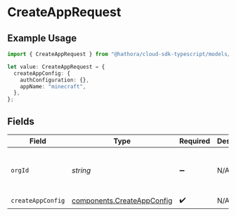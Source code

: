 # CreateAppRequest

## Example Usage

```typescript
import { CreateAppRequest } from "@hathora/cloud-sdk-typescript/models/operations";

let value: CreateAppRequest = {
  createAppConfig: {
    authConfiguration: {},
    appName: "minecraft",
  },
};
```

## Fields

| Field                                                                    | Type                                                                     | Required                                                                 | Description                                                              | Example                                                                  |
| ------------------------------------------------------------------------ | ------------------------------------------------------------------------ | ------------------------------------------------------------------------ | ------------------------------------------------------------------------ | ------------------------------------------------------------------------ |
| `orgId`                                                                  | *string*                                                                 | :heavy_minus_sign:                                                       | N/A                                                                      | org-6f706e83-0ec1-437a-9a46-7d4281eb2f39                                 |
| `createAppConfig`                                                        | [components.CreateAppConfig](../../models/components/createappconfig.md) | :heavy_check_mark:                                                       | N/A                                                                      |                                                                          |
